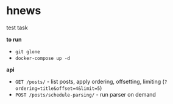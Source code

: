 # hnews
test task

**to run**
- `git glone`
- `docker-compose up -d`

**api**
- `GET /posts/` - list posts, apply ordering, offsetting, limiting (`?ordering=title&offset=4&limit=5`)
 - `POST /posts/schedule-parsing/` - run parser on demand

